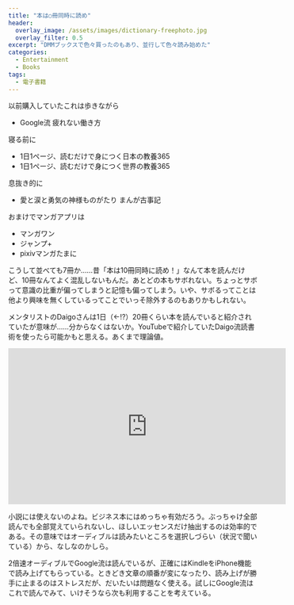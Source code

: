 ```yaml
---
title: "本は○冊同時に読め"
header:
  overlay_image: /assets/images/dictionary-freephoto.jpg
  overlay_filter: 0.5
excerpt: "DMMブックスで色々買ったのもあり、並行して色々読み始めた"
categories:
  - Entertainment
  - Books
tags:
  - 電子書籍
---
```


以前購入していたこれは歩きながら

- Google流 疲れない働き方

寝る前に

- 1日1ページ、読むだけで身につく日本の教養365
- 1日1ページ、読むだけで身につく世界の教養365

息抜き的に

- 愛と涙と勇気の神様ものがたり まんが古事記

おまけでマンガアプリは

- マンガワン
- ジャンプ+
- pixivマンガたまに

こうして並べても7冊か……昔「本は10冊同時に読め！」なんて本を読んだけど、10冊なんてよく混乱しないもんだ。あとどの本もサボれない。ちょっとサボって意識の比重が偏ってしまうと記憶も偏ってしまう。いや、サボるってことは他より興味を無くしているってことでいっそ除外するのもありかもしれない。

メンタリストのDaigoさんは1日（←!?）20冊くらい本を読んでいると紹介されていたが意味が……分からなくはないか。YouTubeで紹介していたDaigo流読書術を使ったら可能かもと思える。あくまで理論値。

<iframe width="560" height="315" src="https://www.youtube.com/embed/icMOwhKCnRw" title="YouTube video player" frameborder="0" allow="accelerometer; autoplay; clipboard-write; encrypted-media; gyroscope; picture-in-picture" allowfullscreen></iframe>
<p></p>

小説には使えないのよね。ビジネス本にはめっちゃ有効だろう。ぶっちゃけ全部読んでも全部覚えていられないし、ほしいエッセンスだけ抽出するのは効率的である。その意味ではオーディブルは読みたいところを選択しづらい（状況で聞いている）から、なしなのかしら。

2倍速オーディブルでGoogle流は読んでいるが、正確にはKindleをiPhone機能で読み上げてもらっている。ときどき文章の順番が変になったり、読み上げが勝手に止まるのはストレスだが、だいたいは問題なく使える。試しにGoogle流はこれで読んでみて、いけそうなら次も利用することを考えている。
